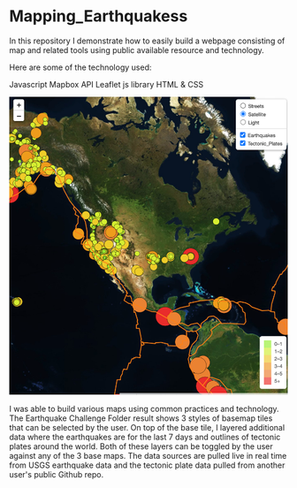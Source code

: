 # Mapping_Earthquakess
In this repository I demonstrate how to easily build a webpage consisting of map and related tools using public available resource and technology.

Here are some of the technology used:

Javascript
Mapbox API
Leaflet js library
HTML & CSS

![Satellite Map Layer with Legend](https://github.com/SladeMahoney/Mapping_Earthquakess/blob/master/Screen%20Shot%202020-08-09%20at%206.55.45%20PM.png)


I was able to build various maps using common practices and technology. The Earthquake Challenge Folder result shows 3 styles of basemap tiles that can be selected by the user. On top of the base tile, I layered additional data where the earthquakes are for the last 7 days and outlines of tectonic plates around the world. Both of these layers can be toggled by the user against any of the 3 base maps. The data sources are pulled live in real time from USGS earthquake data and the tectonic plate data pulled from another user's public Github repo.
